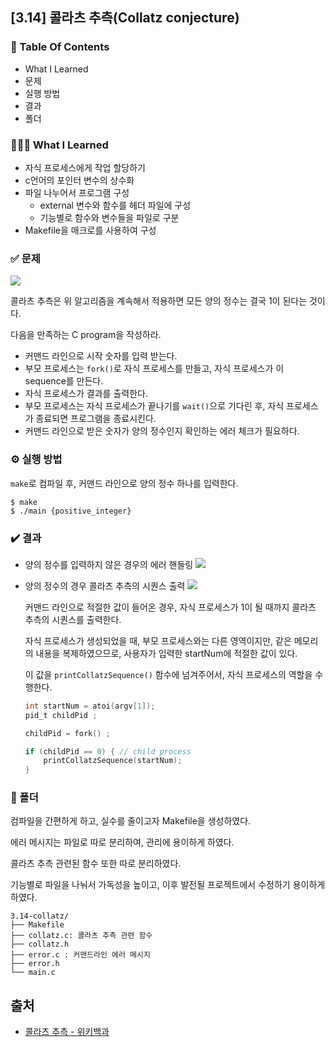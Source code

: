 
## \[3.14] 콜라츠 추측(Collatz conjecture)

### 📝 Table Of Contents
- What I Learned 
- 문제
- 실행 방법
- 결과
- 폴더

### 👩🏻‍💻 What I Learned

- 자식 프로세스에게 작업 할당하기
- c언어의 포인터 변수의 상수화
- 파일 나누어서 프로그램 구성 
   - external 변수와 함수를 헤더 파일에 구성
   - 기능별로 함수와 변수들을 파일로 구분
- Makefile을 매크로를 사용하여 구성


### ✅ 문제 

![](https://i.imgur.com/iVyh7Z9.png)

콜라츠 추측은 위 알고리즘을 계속해서 적용하면 모든 양의 정수는 결국 1이 된다는 것이다.

다음을 만족하는 C program을 작성하라.

- 커맨드 라인으로 시작 숫자를 입력 받는다.
- 부모 프로세스는 `fork()`로 자식 프로세스를 만들고, 자식 프로세스가 이 sequence를 만든다.
- 자식 프로세스가 결과를 출력한다.
- 부모 프로세스는 자식 프로세스가 끝나기를 `wait()`으로 기다린 후, 자식 프로세스가 종료되면 프로그램을 종료시킨다. 
- 커맨드 라인으로 받은 숫자가 양의 정수인지 확인하는 에러 체크가 필요하다.

### ⚙️ 실행 방법

`make`로 컴파일 후, 커맨드 라인으로 양의 정수 하나를 입력한다.

```
$ make
$ ./main {positive_integer}
```

### ✔️ 결과 

- 양의 정수를 입력하지 않은 경우의 에러 핸들링
	![](https://i.imgur.com/BPDegdZ.png)

- 양의 정수의 경우 콜라츠 추측의 시퀀스 출력
	![](https://i.imgur.com/C4kIto9.png)

	커맨드 라인으로 적절한 값이 들어온 경우, 자식 프로세스가 1이 될 때까지 콜라츠 추측의 시퀀스를 출력한다.
	
	자식 프로세스가 생성되었을 때, 부모 프로세스와는 다른 영역이지만, 같은 메모리의 내용을 복제하였으므로, 사용자가 입력한 startNum에 적절한 값이 있다. 
	
	이 값을 `printCollatzSequence()` 함수에 넘겨주어서, 자식 프로세스의 역할을 수행한다.

	```c
	int startNum = atoi(argv[1]);
	pid_t childPid ;

	childPid = fork() ;

	if (childPid == 0) { // child process
		printCollatzSequence(startNum);
	}
	```

### 📂 폴더

컴파일을 간편하게 하고, 실수를 줄이고자 Makefile을 생성하였다.

에러 메시지는 파일로 따로 분리하여, 관리에 용이하게 하였다.

콜라츠 추측 관련된 함수 또한 따로 분리하였다. 

기능별로 파일을 나눠서 가독성을 높이고, 이후 발전될 프로젝트에서 수정하기 용이하게 하였다.


```
3.14-collatz/
├── Makefile
├── collatz.c: 콜라츠 추측 관련 함수 
├── collatz.h
├── error.c	: 커맨드라인 에러 메시지 
├── error.h
└── main.c	
```

## 출처
- [콜라츠 추측 - 위키백과](https://ko.wikipedia.org/wiki/%EC%BD%9C%EB%9D%BC%EC%B8%A0_%EC%B6%94%EC%B8%A1)
